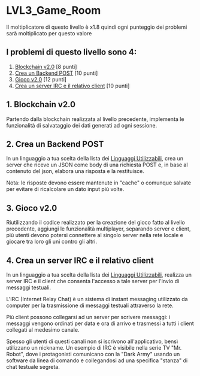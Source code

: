 # LVL3_Game_Room
Il moltiplicatore di questo livello è x1.8 quindi ogni punteggio dei problemi sarà moltiplicato per questo valore
## I problemi di questo livello sono 4:
1. [Blockchain v2.0](Blockchain_v2.0/) [8 punti]
2. [Crea un Backend POST](POST_Back-End/) [10 punti]
3. [Gioco v2.0](Gioco_v2.0_ora_anche_online/) [12 punti]
4. [Crea un server IRC e il relativo client](IRC_server_e_client/) [10 punti]

## 1. Blockchain v2.0
Partendo dalla blockchain realizzata al livello precedente, implementa le funzionalità di salvataggio dei dati generati ad ogni sessione.

## 2. Crea un Backend POST
In un linguaggio a tua scelta della lista dei [Linguaggi Utilizzabili](/LINGUAGGI_UTILIZZABILI.md), crea un server che riceve un JSON come body di una richiesta POST e, in base al contenuto del json, elabora una risposta e la restituisce.

Nota: le risposte devono essere mantenute in "cache" o comunque salvate per evitare di ricalcolare un dato input più volte.

## 3. Gioco v2.0
Riutilizzando il codice realizzato per la creazione del gioco fatto al livello precedente, aggiungi le funzionalità multiplayer, separando server e client, più utenti devono potersi connettere al singolo server nella rete locale e giocare tra loro gli uni contro gli altri.

## 4. Crea un server IRC e il relativo client
In un linguaggio a tua scelta della lista dei [Linguaggi Utilizzabili](/LINGUAGGI_UTILIZZABILI.md), realizza un server IRC e il client che consenta l'accesso a tale server per l'invio di messaggi testuali.

L'IRC (Internet Relay Chat) è un sistema di instant messaging utilizzato da computer per la trasmissione di messaggi testuali attraverso la rete.

Più client possono collegarsi ad un server per scrivere messaggi: i messaggi vengono ordinati per data e ora di arrivo e trasmessi a tutti i client collegati al medesimo canale.

Spesso gli utenti di questi canali non si iscrivono all'applicativo, bensì utilizzano un nickname.
Un esempio di IRC è visibile nella serie TV "Mr. Robot", dove i protagonisti comunicano con la "Dark Army" usando un software da linea di comando e collegandosi ad una specifica "stanza" di chat testuale segreta.
